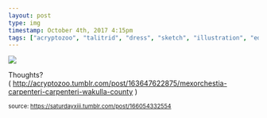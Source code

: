 ```yaml
---
layout: post
type: img
timestamp: October 4th, 2017 4:15pm
tags: ["acryptozoo", "talitrid", "dress", "sketch", "illustration", "edmonton", "art"]
---
```

<img src="https://saturdayxiii.github.io/media/166054332554.png"/>

Thoughts?
( <a href="http://acryptozoo.tumblr.com/post/163647622875/mexorchestia-carpenteri-carpenteri-wakulla-county" target="_blank">http://acryptozoo.tumblr.com/post/163647622875/mexorchestia-carpenteri-carpenteri-wakulla-county</a> )
 
  
<small>source: https://saturdayxiii.tumblr.com/post/166054332554</small>